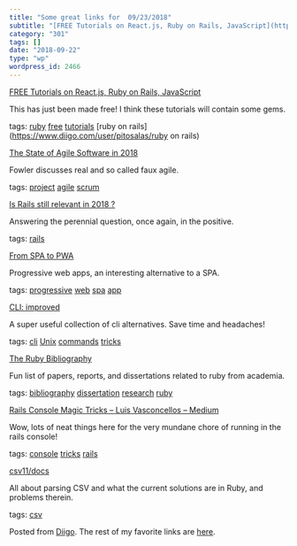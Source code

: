 ```yaml
---
title: "Some great links for  09/23/2018"
subtitle: "[FREE Tutorials on React.js, Ruby on Rails, JavaScript](https://learnetto.com/?utm_source=Learnetto&..."
category: "301"
tags: []
date: "2018-09-22"
type: "wp"
wordpress_id: 2466
---
```

[FREE Tutorials on React.js, Ruby on Rails, JavaScript](https://learnetto.com/?utm_source=Learnetto&utm_campaign=18da4cee30-EMAIL_CAMPAIGN_2017_02_03_COPY_01&utm_medium=email&utm_term=0_dc9c211d3c-18da4cee30-196126073&goal=0_dc9c211d3c-18da4cee30-196126073) 

This has just been made free! I think these tutorials will contain some gems. 

 tags: [ruby](https://www.diigo.com/user/pitosalas/ruby) [free](https://www.diigo.com/user/pitosalas/free) [tutorials](https://www.diigo.com/user/pitosalas/tutorials) [ruby on rails](https://www.diigo.com/user/pitosalas/ruby on rails)

 [The State of Agile Software in 2018](https://martinfowler.com/articles/agile-aus-2018.html) 

Fowler discusses real and so called faux agile. 

 tags: [project](https://www.diigo.com/user/pitosalas/project) [agile](https://www.diigo.com/user/pitosalas/agile) [scrum](https://www.diigo.com/user/pitosalas/scrum)

 [Is Rails still relevant in 2018 ?](https://blog.eq8.eu/article/is-rails-still-relevant-in-2018.html) 

Answering the perennial question, once again, in the positive. 

 tags: [rails](https://www.diigo.com/user/pitosalas/rails)

 [From SPA to PWA](https://simplabs.com/blog/2018/07/24/from-spa-to-pwa.html) 

Progressive web apps, an interesting alternative to a SPA. 

 tags: [progressive](https://www.diigo.com/user/pitosalas/progressive) [web](https://www.diigo.com/user/pitosalas/web) [spa](https://www.diigo.com/user/pitosalas/spa) [app](https://www.diigo.com/user/pitosalas/app)

 [CLI: improved](https://remysharp.com/2018/08/23/cli-improved?utm_source=hackernewsletter&utm_medium=email&utm_term=fav) 

A super useful collection of cli alternatives. Save time and headaches!

 tags: [cli](https://www.diigo.com/user/pitosalas/cli) [Unix](https://www.diigo.com/user/pitosalas/Unix) [commands](https://www.diigo.com/user/pitosalas/commands) [tricks](https://www.diigo.com/user/pitosalas/tricks)

 [The Ruby Bibliography](https://rubybib.org) 

Fun list of papers, reports, and dissertations related to ruby from academia. 

 tags: [bibliography](https://www.diigo.com/user/pitosalas/bibliography) [dissertation](https://www.diigo.com/user/pitosalas/dissertation) [research](https://www.diigo.com/user/pitosalas/research) [ruby](https://www.diigo.com/user/pitosalas/ruby)

 [Rails Console Magic Tricks – Luis Vasconcellos – Medium](https://medium.com/@lfv89/rails-console-magic-tricks-da1fdd657d32) 

Wow, lots of neat things here for the very mundane chore of running in the rails console!

 tags: [console](https://www.diigo.com/user/pitosalas/console) [tricks](https://www.diigo.com/user/pitosalas/tricks) [rails](https://www.diigo.com/user/pitosalas/rails)

 [csv11/docs](https://github.com/csv11/docs/blob/master/why-the-csv-stdlib-is-broken.md) 

All about parsing CSV and what the current solutions are in Ruby, and problems therein. 

 tags: [csv](https://www.diigo.com/user/pitosalas/csv)

Posted from [Diigo](https://www.diigo.com). The rest of my favorite links are [here](https://www.diigo.com/user/pitosalas).